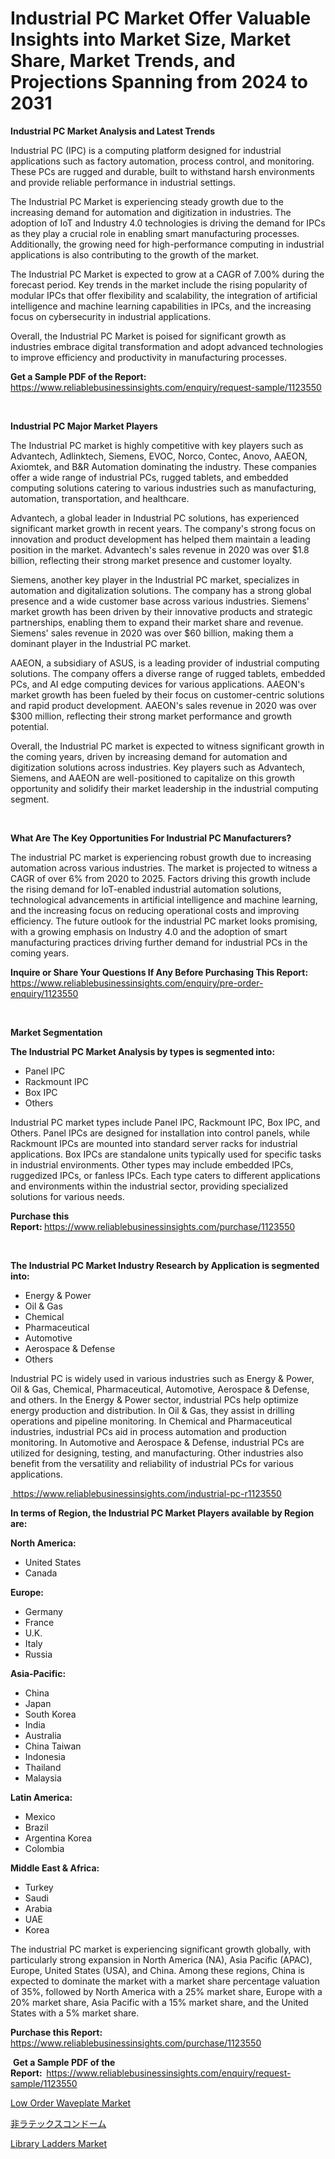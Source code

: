 <p><h1>Industrial PC Market Offer Valuable Insights into Market Size, Market Share, Market Trends, and Projections Spanning from 2024 to 2031</h1></p><p><strong>Industrial PC Market Analysis and Latest Trends</strong></p>
<p><p>Industrial PC (IPC) is a computing platform designed for industrial applications such as factory automation, process control, and monitoring. These PCs are rugged and durable, built to withstand harsh environments and provide reliable performance in industrial settings.</p><p>The Industrial PC Market is experiencing steady growth due to the increasing demand for automation and digitization in industries. The adoption of IoT and Industry 4.0 technologies is driving the demand for IPCs as they play a crucial role in enabling smart manufacturing processes. Additionally, the growing need for high-performance computing in industrial applications is also contributing to the growth of the market.</p><p>The Industrial PC Market is expected to grow at a CAGR of 7.00% during the forecast period. Key trends in the market include the rising popularity of modular IPCs that offer flexibility and scalability, the integration of artificial intelligence and machine learning capabilities in IPCs, and the increasing focus on cybersecurity in industrial applications.</p><p>Overall, the Industrial PC Market is poised for significant growth as industries embrace digital transformation and adopt advanced technologies to improve efficiency and productivity in manufacturing processes.</p></p>
<p><strong>Get a Sample PDF of the Report:&nbsp;</strong> <a href="https://www.reliablebusinessinsights.com/enquiry/request-sample/1123550">https://www.reliablebusinessinsights.com/enquiry/request-sample/1123550</a></p>
<p>&nbsp;</p>
<p><strong>Industrial PC Major Market Players</strong></p>
<p><p>The Industrial PC market is highly competitive with key players such as Advantech, Adlinktech, Siemens, EVOC, Norco, Contec, Anovo, AAEON, Axiomtek, and B&R Automation dominating the industry. These companies offer a wide range of industrial PCs, rugged tablets, and embedded computing solutions catering to various industries such as manufacturing, automation, transportation, and healthcare.</p><p>Advantech, a global leader in Industrial PC solutions, has experienced significant market growth in recent years. The company's strong focus on innovation and product development has helped them maintain a leading position in the market. Advantech's sales revenue in 2020 was over $1.8 billion, reflecting their strong market presence and customer loyalty.</p><p>Siemens, another key player in the Industrial PC market, specializes in automation and digitalization solutions. The company has a strong global presence and a wide customer base across various industries. Siemens' market growth has been driven by their innovative products and strategic partnerships, enabling them to expand their market share and revenue. Siemens' sales revenue in 2020 was over $60 billion, making them a dominant player in the Industrial PC market.</p><p>AAEON, a subsidiary of ASUS, is a leading provider of industrial computing solutions. The company offers a diverse range of rugged tablets, embedded PCs, and AI edge computing devices for various applications. AAEON's market growth has been fueled by their focus on customer-centric solutions and rapid product development. AAEON's sales revenue in 2020 was over $300 million, reflecting their strong market performance and growth potential.</p><p>Overall, the Industrial PC market is expected to witness significant growth in the coming years, driven by increasing demand for automation and digitization solutions across industries. Key players such as Advantech, Siemens, and AAEON are well-positioned to capitalize on this growth opportunity and solidify their market leadership in the industrial computing segment.</p></p>
<p>&nbsp;</p>
<p><strong>What Are The Key Opportunities For Industrial PC Manufacturers?</strong></p>
<p><p>The industrial PC market is experiencing robust growth due to increasing automation across various industries. The market is projected to witness a CAGR of over 6% from 2020 to 2025. Factors driving this growth include the rising demand for IoT-enabled industrial automation solutions, technological advancements in artificial intelligence and machine learning, and the increasing focus on reducing operational costs and improving efficiency. The future outlook for the industrial PC market looks promising, with a growing emphasis on Industry 4.0 and the adoption of smart manufacturing practices driving further demand for industrial PCs in the coming years.</p></p>
<p><strong>Inquire or Share Your Questions If Any Before Purchasing This Report:</strong> <a href="https://www.reliablebusinessinsights.com/enquiry/pre-order-enquiry/1123550">https://www.reliablebusinessinsights.com/enquiry/pre-order-enquiry/1123550</a></p>
<p>&nbsp;</p>
<p><strong>Market Segmentation</strong></p>
<p><strong>The Industrial PC Market Analysis by types is segmented into:</strong></p>
<p><ul><li>Panel IPC</li><li>Rackmount IPC</li><li>Box IPC</li><li>Others</li></ul></p>
<p><p>Industrial PC market types include Panel IPC, Rackmount IPC, Box IPC, and Others. Panel IPCs are designed for installation into control panels, while Rackmount IPCs are mounted into standard server racks for industrial applications. Box IPCs are standalone units typically used for specific tasks in industrial environments. Other types may include embedded IPCs, ruggedized IPCs, or fanless IPCs. Each type caters to different applications and environments within the industrial sector, providing specialized solutions for various needs.</p></p>
<p><strong>Purchase this Report:&nbsp;</strong><a href="https://www.reliablebusinessinsights.com/purchase/1123550">https://www.reliablebusinessinsights.com/purchase/1123550</a></p>
<p>&nbsp;</p>
<p><strong>The Industrial PC Market Industry Research by Application is segmented into:</strong></p>
<p><ul><li>Energy & Power</li><li>Oil & Gas</li><li>Chemical</li><li>Pharmaceutical</li><li>Automotive</li><li>Aerospace & Defense</li><li>Others</li></ul></p>
<p><p>Industrial PC is widely used in various industries such as Energy & Power, Oil & Gas, Chemical, Pharmaceutical, Automotive, Aerospace & Defense, and others. In the Energy & Power sector, industrial PCs help optimize energy production and distribution. In Oil & Gas, they assist in drilling operations and pipeline monitoring. In Chemical and Pharmaceutical industries, industrial PCs aid in process automation and production monitoring. In Automotive and Aerospace & Defense, industrial PCs are utilized for designing, testing, and manufacturing. Other industries also benefit from the versatility and reliability of industrial PCs for various applications.</p></p>
<p><a href="https://www.reliablebusinessinsights.com/industrial-pc-r1123550">&nbsp;https://www.reliablebusinessinsights.com/industrial-pc-r1123550</a></p>
<p><strong>In terms of Region, the Industrial PC Market Players available by Region are:</strong></p>
<p>
    <p> <strong> North America: </strong>
        <ul>
            <li>United States</li>
            <li>Canada</li>
        </ul>
        </p> 
    <p> <strong> Europe: </strong>
        <ul>
            <li>Germany</li>
            <li>France</li>
            <li>U.K.</li>
            <li>Italy</li>
            <li>Russia</li>
        </ul>
        </p> 
    <p> <strong> Asia-Pacific: </strong>
        <ul>
            <li>China</li>
            <li>Japan</li>
            <li>South Korea</li>
            <li>India</li>
            <li>Australia</li>
            <li>China Taiwan</li>
            <li>Indonesia</li>
            <li>Thailand</li>
            <li>Malaysia</li>
        </ul>
        </p> 
    <p> <strong> Latin America: </strong>
        <ul>
            <li>Mexico</li>
            <li>Brazil</li>
            <li>Argentina Korea</li>
            <li>Colombia</li>
        </ul>
        </p> 
    <p> <strong> Middle East & Africa: </strong>
        <ul>
            <li>Turkey</li>
            <li>Saudi</li>
            <li>Arabia</li>
            <li>UAE</li>
            <li>Korea</li>
        </ul>
    </p>
    </p>
<p><p>The industrial PC market is experiencing significant growth globally, with particularly strong expansion in North America (NA), Asia Pacific (APAC), Europe, United States (USA), and China. Among these regions, China is expected to dominate the market with a market share percentage valuation of 35%, followed by North America with a 25% market share, Europe with a 20% market share, Asia Pacific with a 15% market share, and the United States with a 5% market share.</p></p>
<p><strong>Purchase this Report: </strong><a href="https://www.reliablebusinessinsights.com/purchase/1123550">https://www.reliablebusinessinsights.com/purchase/1123550</a></p>
<p>&nbsp;<strong>Get a Sample PDF of the Report:&nbsp;&nbsp;</strong><a href="https://www.reliablebusinessinsights.com/enquiry/request-sample/1123550">https://www.reliablebusinessinsights.com/enquiry/request-sample/1123550</a></p>
<p><strong></strong></p>
<p><p><a href="https://issuu.com/reportprime-2/docs/low-order-waveplate-market-size-2030.pptx">Low Order Waveplate Market</a></p><p><a href="https://github.com/oqxogxyvqe90775/Market-Research-Report-List-2/blob/main/6740927146022.md">非ラテックスコンドーム</a></p><p><a href="https://github.com/faisalayoob601/Market-Research-Report-List-1/blob/main/library-ladders-market.md">Library Ladders Market</a></p></p>